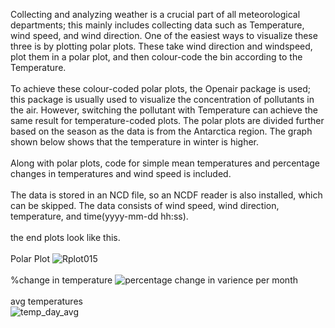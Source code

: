 Collecting and analyzing weather is a crucial part of all meteorological departments; this mainly includes collecting data such as Temperature, wind speed, and wind direction. One of the easiest ways to visualize these three is by plotting polar plots. These take wind direction and windspeed, plot them in a polar plot, and then colour-code the bin according to the Temperature.
<br>
<br>
To achieve these colour-coded polar plots, the Openair package is used; this package is usually used to visualize the concentration of pollutants in the air. However, switching the pollutant with Temperature can achieve the same result for temperature-coded plots. The polar plots are divided further based on the season as the data is from the Antarctica region. The graph shown below shows that the temperature in winter is higher. 
<br>
<br>
Along with polar plots, code for simple mean temperatures and percentage changes in temperatures and wind speed is included.
<br>
<br>
The data is stored in an NCD file, so an NCDF reader is also installed, which can be skipped. The data consists of wind speed, wind direction, temperature, and time(yyyy-mm-dd hh:ss).
<br>
<br>
the end plots look like this.
<br><br>
Polar Plot
![Rplot015](https://github.com/bhargav-nvns/Polar-plots/assets/148454572/d390e775-8c39-406d-97b8-8a9d9bc486e8)
<br><br>
%change in temperature
![percentage change in varience per month](https://github.com/bhargav-nvns/Polar-plots/assets/148454572/9dd4950c-f6d8-4e89-824b-3f81535e7c88)
<br><br>
avg temperatures
<br>
![temp_day_avg](https://github.com/bhargav-nvns/Polar-plots/assets/148454572/c8b3c82c-cacd-4308-abc6-60a431e726ee)



